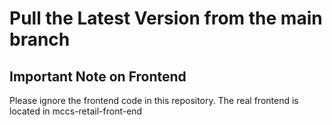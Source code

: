 # Pull the Latest Version from the main branch 
## Important Note on Frontend
Please ignore the frontend code in this repository. The real frontend is located in mccs-retail-front-end
